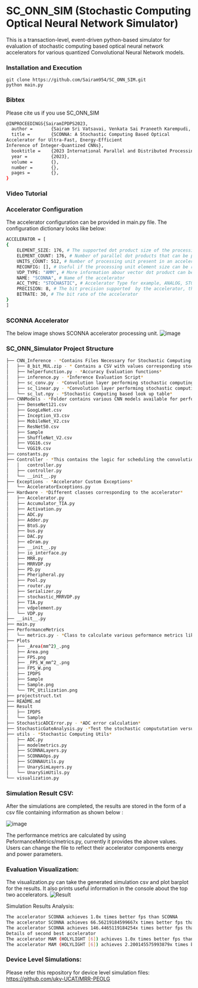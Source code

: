 

# SC_ONN_SIM (Stochastic Computing Optical Neural Network Simulator)

This is a transaction-level, event-driven python-based simulator for evaluation of stochastic computing based optical neural network accelerators for various quantized Convolutional Neural Network models.  

### Installation and Execution

    git clone https://github.com/Sairam954/SC_ONN_SIM.git
    python main.py

### Bibtex

Please cite us if you use SC_ONN_SIM

```bash
@INPROCEEDINGS{SairamIPDPS2023,
  author =       {Sairam Sri Vatsavai, Venkata Sai Praneeth Karempudi, and Ishan Thakkar},
  title =        {SCONNA: A Stochastic Computing Based Optical
Accelerator for Ultra-Fast, Energy-Efficient
Inference of Integer-Quantized CNNs},
  booktitle =    {2023 International Parallel and Distributed Processing Symposium (IPDPS)}, 
  year =         {2023},
  volume =       {},
  number =       {},
  pages =        {},
}
```

### Video Tutorial


### Accelerator Configuration 

The accelerator configuration can be provided in main.py file. The configuration dictionary looks like below:
``` bash
ACCELERATOR = [
{
    ELEMENT_SIZE: 176, # The supported dot product size of the processing unit, generally equal to number of wavelengths multiplexed in weight bank/activation bank 
    ELEMENT_COUNT: 176, # Number of parallel dot products that can be performed by one processing unit, generally equal to the number of output waveguides in a processing unit  
    UNITS_COUNT: 512, # Number of processing unit present in an accelerator
    RECONFIG: [], # Useful if the processing unit element size can be reconfigured according to the convolution computation need
    VDP_TYPE: "AMM", # More information abour vector dot product can be found in our paper ([https://ieeexplore.ieee.org/abstract/document/9852767]
    NAME: "SCONNA", # Name of the accelerator 
    ACC_TYPE: "STOCHASTIC", # Accelerator Type for example, ANALOG, STOCHASTIC accelerator
    PRECISION: 8, # The bit precision supported  by the accelerator, this value along with ***accelerator_required_precision*** determines whether bit-slicing needs to be implemented
    BITRATE: 30, # The bit rate of the accelerator 
}
]
```
### SCONNA  Accelerator
The below image shows SCONNA accelerator processing unit.
![image](https://user-images.githubusercontent.com/23030293/217599962-935aec5f-b3b9-4f99-93c9-ab83fb8de7a2.png)



### SC_ONN_Simulator Project Structure 
``` bash
├── CNN_Inference - *Contains Files Necessary for Stochastic Computing based CNN inference *
│   ├── 8_bit_MUL.zip - * Contains a CSV with values corresponding stochastic bit stream for all combination of 8 bit integers and their multiplication result
│   ├── helperfunction.py - *Accuracy Evaluation functions*
│   ├── inference.py - *Inference Evaluation Script*
│   ├── sc_conv.py - *Convolution layer performing stochastic computing based convolutions with the help of look up table*
│   ├── sc_linear.py - *Convolution layer performing stochastic computing based convolutions with the help of look up table*
│   └── sc_lut.npy - *Stochastic Computing based look up table*
├── CNNModels - *Folder contains various CNN models available for performing simulations.
│   ├── DenseNet121.csv
│   ├── GoogLeNet.csv
│   ├── Inception_V3.csv
│   ├── MobileNet_V2.csv
│   ├── ResNet50.csv
│   ├── Sample
│   ├── ShuffleNet_V2.csv
│   ├── VGG16.csv
│   └── VGG19.csv
├── constants.py
├── Controller - *This contains the logic for scheduling the convolutions and corresponding dot product operations on to the accelerator hardware*
│   │   controller.py
│   ├── controller.py
│   └── __init__.py
├── Exceptions - *Accelerator Custom Exceptions*
│   └── AcceleratorExceptions.py
├── Hardware - *Different classes corresponding to the accelerator*
│   ├── Accelerator.py
│   ├── Accumulator_TIA.py
│   ├── Activation.py
│   ├── ADC.py
│   ├── Adder.py
│   ├── BtoS.py
│   ├── bus.py
│   ├── DAC.py
│   ├── eDram.py
│   ├── __init__.py
│   ├── io_interface.py
│   ├── MRR.py
│   ├── MRRVDP.py
│   ├── PD.py
│   ├── Pheripheral.py
│   ├── Pool.py
│   ├── router.py
│   ├── Serializer.py
│   ├── stochastic_MRRVDP.py
│   ├── TIA.py
│   ├── vdpelement.py
│   └── VDP.py
├── __init__.py
├── main.py
├── PerformanceMetrics
│   └── metrics.py - *Class to calculate various peformance metrics like FPS, FPS/W and FPS/W/mm2*
├── Plots 
│   ├── _Area(mm^2)_.png
│   ├── Area.png
│   ├── FPS.png
│   ├── _FPS_W_mm^2_.png
│   ├── FPS_W.png
│   ├── IPDPS
│   ├── Sample
│   ├── Sample.png
│   └── TPC_Utilization.png
├── projectstruct.txt
├── README.md
├── Result
│   ├── IPDPS
│   └── Sample
├── StochasticADCError.py - *ADC error calculation*
├── StochasticGateAnalysis.py -*Test the stochastic compututation versus conventional computation of operations like addition, substraction and multiplication* 
├── utils - *Stochastic Computing Utils*
│   ├── ADC.py
│   ├── modelmetrics.py
│   ├── SCONNALayers.py
│   ├── SCONNAOps.py
│   ├── SCONNAUtils.py
│   ├── UnarySimLayers.py
│   └── UnarySimUtils.py
└── visualization.py  

```

### Simulation Result CSV:
After the simulations are completed, the results are stored in the form of a csv file containing information as shown below :

![image](https://user-images.githubusercontent.com/23030293/217608492-74183454-d00c-4ccd-863e-359491f6c367.png)

The performance metrics are calculated by using PeformanceMetrics/metrics.py, currently it provides the above values. Users can change the file to reflect their accelerator components energy and power parameters.  

### Evaluation Visualization:
The visualization.py can take the generated simulation csv and plot barplot for the results. It also prints useful information in the console about the top two accelerators. 
![Result](https://user-images.githubusercontent.com/23030293/217608960-0cdc3c7e-abe6-4f8e-8ee9-6cab53dcdf8d.png)


Simulation Results Analysis: 
```bash
The accelerator SCONNA achieves 1.0x times better fps than SCONNA
The accelerator SCONNA achieves 66.56219184599667x times better fps than MAM (HOLYLIGHT [6])
The accelerator SCONNA achieves 146.4465119184254x times better fps than AMM (DEAPCNN [8])
Details of second best accelerator
The accelerator MAM (HOLYLIGHT [6]) achieves 1.0x times better fps than MAM (HOLYLIGHT [6])
The accelerator MAM (HOLYLIGHT [6]) achieves 2.200145575993879x times better fps than AMM (DEAPCNN [8])


```
### Device Level Simulations:

Please refer this repository for device level simulation files: https://github.com/uky-UCAT/MRR-PEOLG





